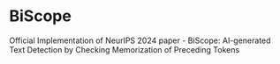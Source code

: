# BiScope
Official Implementation of NeurIPS 2024 paper - BiScope: AI-generated Text Detection by Checking Memorization of Preceding Tokens
